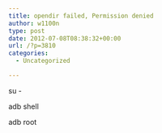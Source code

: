 ```yaml
---
title: opendir failed, Permission denied
author: w1100n
type: post
date: 2012-07-08T08:38:32+00:00
url: /?p=3810
categories:
  - Uncategorized

---
```

su -

adb shell

adb root

